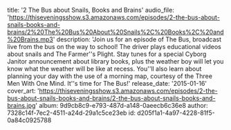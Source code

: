 title: '2 The Bus about Snails, Books and Brains'
audio_file: 'https://thiseveningsshow.s3.amazonaws.com/episodes/2-the-bus-about-snails-books-and-brains/2%20The%20Bus%20About%20Snails%2C%20Books%2C%20and%20Brains.mp3'
description: 'Join us for an episode of The Bus, broadcast live from the bus on the way to school! The driver plays educational videos about snails and The Farmer''s Plight. Stay tunes for a special Cyborg Janitor announcement about library books, plus the weather boy will let you know what the weather will be like at recess. You''ll also learn about planning your day with the use of a morning map, courtesy of the Three Men With One Mind. It''s time for The Bus!'
release_date: '2015-01-16'
cover_art: 'https://thiseveningsshow.s3.amazonaws.com/episodes/2-the-bus-about-snails-books-and-brains/2-the-bus-about-snails-books-and-brains.jpg'
album: 9d9cb8c9-e793-487d-a148-0aeecb6c36e8
author: 7328c14f-7ec2-4511-a24d-29a1c5ce23eb
id: d205f1a1-4a97-4228-81f5-0a84c0925788
